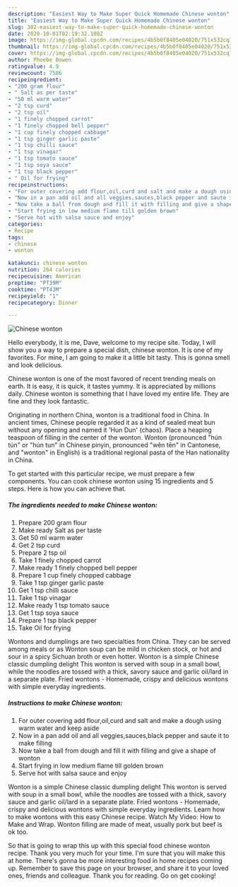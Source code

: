 ```yaml
---
description: "Easiest Way to Make Super Quick Homemade Chinese wonton"
title: "Easiest Way to Make Super Quick Homemade Chinese wonton"
slug: 382-easiest-way-to-make-super-quick-homemade-chinese-wonton
date: 2020-10-01T02:19:32.108Z
image: https://img-global.cpcdn.com/recipes/4b5b0f8405e04020/751x532cq70/chinese-wonton-recipe-main-photo.jpg
thumbnail: https://img-global.cpcdn.com/recipes/4b5b0f8405e04020/751x532cq70/chinese-wonton-recipe-main-photo.jpg
cover: https://img-global.cpcdn.com/recipes/4b5b0f8405e04020/751x532cq70/chinese-wonton-recipe-main-photo.jpg
author: Phoebe Bowen
ratingvalue: 4.9
reviewcount: 7586
recipeingredient:
- "200 gram flour"
- " Salt as per taste"
- "50 ml warm water"
- "2 tsp curd"
- "2 tsp oil"
- "1 finely chopped carrot"
- "1 finely chopped bell pepper"
- "1 cup finely chopped cabbage"
- "1 tsp ginger garlic paste"
- "1 tsp chilli sauce"
- "1 tsp vinagar"
- "1 tsp tomato sauce"
- "1 tsp soya sauce"
- "1 tsp black pepper"
- " Oil for frying"
recipeinstructions:
- "For outer covering add flour,oil,curd and salt and make a dough using warm water and keep aside"
- "Now in a pan add oil and all veggies,sauces,black pepper and saute it to make filling"
- "Now take a ball from dough and fill it with filling and give a shape of wonton"
- "Start frying in low medium flame till golden brown"
- "Serve hot with salsa sauce and enjoy"
categories:
- Recipe
tags:
- chinese
- wonton

katakunci: chinese wonton 
nutrition: 264 calories
recipecuisine: American
preptime: "PT39M"
cooktime: "PT43M"
recipeyield: "1"
recipecategory: Dinner

---
```



![Chinese wonton](https://img-global.cpcdn.com/recipes/4b5b0f8405e04020/751x532cq70/chinese-wonton-recipe-main-photo.jpg)

Hello everybody, it is me, Dave, welcome to my recipe site. Today, I will show you a way to prepare a special dish, chinese wonton. It is one of my favorites. For mine, I am going to make it a little bit tasty. This is gonna smell and look delicious.

Chinese wonton is one of the most favored of recent trending meals on earth. It is easy, it is quick, it tastes yummy. It is appreciated by millions daily. Chinese wonton is something that I have loved my entire life. They are fine and they look fantastic.

Originating in northern China, wonton is a traditional food in China. In ancient times, Chinese people regarded it as a kind of sealed meat bun without any opening and named it &#39;Hun Dun&#39; (chaos). Place a heaping teaspoon of filling in the center of the wonton. Wonton (pronounced &#34;hún tún&#34; or &#34;hún tun&#34; in Chinese pinyin, pronounced &#34;wěn tēn&#34; in Cantonese, and &#34;wonton&#34; in English) is a traditional regional pasta of the Han nationality in China.


To get started with this particular recipe, we must prepare a few components. You can cook chinese wonton using 15 ingredients and 5 steps. Here is how you can achieve that.

<!--inarticleads1-->

##### The ingredients needed to make Chinese wonton:

1. Prepare 200 gram flour
1. Make ready  Salt as per taste
1. Get 50 ml warm water
1. Get 2 tsp curd
1. Prepare 2 tsp oil
1. Take 1 finely chopped carrot
1. Make ready 1 finely chopped bell pepper
1. Prepare 1 cup finely chopped cabbage
1. Take 1 tsp ginger garlic paste
1. Get 1 tsp chilli sauce
1. Take 1 tsp vinagar
1. Make ready 1 tsp tomato sauce
1. Get 1 tsp soya sauce
1. Prepare 1 tsp black pepper
1. Take  Oil for frying


Wontons and dumplings are two specialties from China. They can be served among meals or as Wonton soup can be mild in chicken stock, or hot and sour in a spicy Sichuan broth or even hotter. Wonton is a simple Chinese classic dumpling delight This wonton is served with soup in a small bowl, while the noodles are tossed with a thick, savory sauce and garlic oil/lard in a separate plate. Fried wontons - Homemade, crispy and delicious wontons with simple everyday ingredients. 

<!--inarticleads2-->

##### Instructions to make Chinese wonton:

1. For outer covering add flour,oil,curd and salt and make a dough using warm water and keep aside
1. Now in a pan add oil and all veggies,sauces,black pepper and saute it to make filling
1. Now take a ball from dough and fill it with filling and give a shape of wonton
1. Start frying in low medium flame till golden brown
1. Serve hot with salsa sauce and enjoy


Wonton is a simple Chinese classic dumpling delight This wonton is served with soup in a small bowl, while the noodles are tossed with a thick, savory sauce and garlic oil/lard in a separate plate. Fried wontons - Homemade, crispy and delicious wontons with simple everyday ingredients. Learn how to make wontons with this easy Chinese recipe. Watch My Video: How to Make and Wrap. Wonton filling are made of meat, usually pork but beef is ok too. 

So that is going to wrap this up with this special food chinese wonton recipe. Thank you very much for your time. I'm sure that you will make this at home. There's gonna be more interesting food in home recipes coming up. Remember to save this page on your browser, and share it to your loved ones, friends and colleague. Thank you for reading. Go on get cooking!
